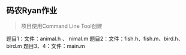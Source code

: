 ## 码农Ryan作业

> 项目使用Command Line Tool创建

题目1：文件：animal.h 、 nimal.m
题目2：文件：fish.h、fish.m、bird.h、bird.m
题目3、4：文件：main.m

